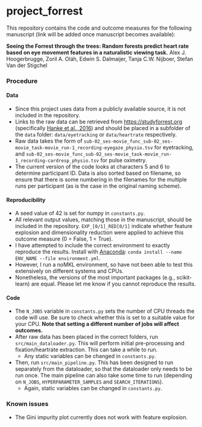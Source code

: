 # project_forrest

This repository contains the code and outcome measures for the following manuscript (link will be added once manuscript becomes available):

**Seeing the Forrest through the trees: Random forests predict heart rate based on eye movement features in a naturalistic viewing task.**
Alex J. Hoogerbrugge, Zoril A. Oláh, Edwin S. Dalmaijer, Tanja C.W. Nijboer, Stefan Van der Stigchel


### Procedure
#### Data
- Since this project uses data from a publicly available source, it is not included in the repository.
- Links to the raw data can be retrieved from https://studyforrest.org (specifically [Hanke et al., 2016](https://www.nature.com/articles/sdata201692)) and should be placed in a subfolder of the ```data``` folder: ```data/eyetracking``` or ```data/heartrate``` respectively.
- Raw data takes the form of ```sub-02_ses-movie_func_sub-02_ses-movie_task-movie_run-1_recording-eyegaze_physio.tsv``` for eyetracking, and ```sub-02_ses-movie_func_sub-02_ses-movie_task-movie_run-1_recording-cardresp_physio.tsv``` for pulse oximetry. 
- The current version of the code looks at characters 5 and 6 to determine participant ID. Data is also sorted based on filename, so ensure that there is some numbering in the filenames for the multiple runs per participant (as is the case in the original naming scheme).
#### Reproducibility
- A seed value of 42 is set for numpy in ```constants.py```.
- All relevant output values, matching those in the manuscript, should be included in the repository. ```EXP_[0/1]_RED[0/1]``` indicate whether feature explosion and dimensionality reduction were applied to achieve this outcome measure (0 = False, 1 = True).
- I have attempted to include the correct environment to exactly reproduce the results. Install with [Anaconda](https://www.anaconda.com/): ```conda install --name ENV_NAME --file environment.yml```.
- However, I run a noMKL environment, so have not been able to test this extensively on different systems and CPUs.
- Nonetheless, the versions of the most important packages (e.g., scikit-learn) are equal. Please let me know if you cannot reproduce the results. 
#### Code
- The ```N_JOBS``` variable in ```constants.py``` sets the number of CPU threads the code will use. Be sure to check whether this is set to a suitable value for your CPU. **Note that setting a different number of jobs will affect  outcomes.**
- After raw data has been placed in the correct folders, run ```src/main_dataloader.py```. This will perform initial pre-processing and fixation/heartrate extraction. This can take a while to run. 
    - Any static variables can be changed in ```constants.py```. 
- Then, run ```src/main_pipeline.py```. This has been designed to run separately from the dataloader, so that the dataloader only needs to be run once. The main pipeline can also take some time to run (depending on ```N_JOBS```, ```HYPERPARAMETER_SAMPLES``` and ```SEARCH_ITERATIONS```). 
    - Again, static variables can be changed in ```constants.py```. 


### Known issues
* The Gini impurity plot currently does not work with feature explosion.